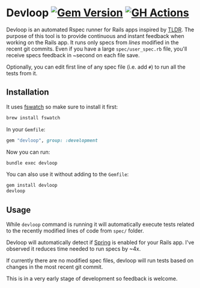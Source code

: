 # Devloop [![Gem Version](https://badge.fury.io/rb/devloop.svg)](https://badge.fury.io/rb/devloop) [![GH Actions](https://github.com/pawurb/devloop/actions/workflows/ci.yml/badge.svg)](https://github.com/pawurb/devloop/actions)

Devloop is an automated Rspec runner for Rails apps inspired by [TLDR](https://github.com/tendersearls/tldr). The purpose of this tool is to provide continuous and instant feedback when working on the Rails app. It runs only specs from _lines_ modified in the recent git commits. Even if you have a large `spec/user_spec.rb` file, you'll receive specs feedback in ~second on each file save.

Optionally, you can edit first line of any spec file (i.e. add `#`) to run all the tests from it.

## Installation 

It uses [fswatch](https://github.com/emcrisostomo/fswatch) so make sure to install it first:

```bash
brew install fswatch
```

In your `Gemfile`:

```ruby
gem "devloop", group: :development
```

Now you can run: 

```bash
bundle exec devloop
```

You can also use it without adding to the `Gemfile`:

```bash 
gem install devloop
devloop
```

## Usage

While `devloop` command is running it will automatically execute tests related to the recently modified lines of code from `spec/` folder.

Devloop will automatically detect if [Spring](https://github.com/rails/spring) is enabled for your Rails app. I've observed it reduces time needed to run specs by ~4x.

If currently there are no modified spec files, devloop will run tests based on changes in the most recent git commit.

This is in a very early stage of development so feedback is welcome.

